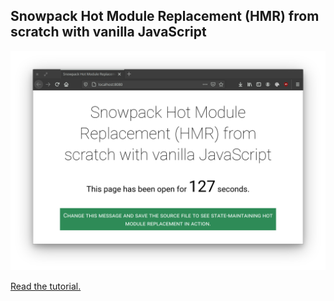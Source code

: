 ## Snowpack Hot Module Replacement (HMR) from scratch with vanilla JavaScript

![Screenshot of the sample application running in browser. Text: Snowpack Hot Module Replacement (HMR) from scratch with vanilla JavaScript. This page has been open for 127 seconds. Green on white text, small caps: change this message and save the source file to see state-maintaining hot module replacement in action.](screenshot.png)

[Read the tutorial.](https://ar.al/2020/12/31/snowpack-hmr-from-scratch/)

